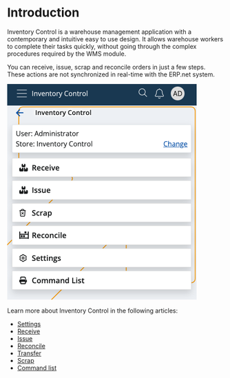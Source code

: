 # Introduction

Inventory Control is a warehouse management application with a contemporary and intuitive easy to use design. It allows warehouse workers to complete their tasks quickly, without going through the complex procedures required by the WMS module. 

You can receive, issue, scrap and reconcile orders in just a few steps. These actions are not synchronized in real-time with the ERP.net system.

![Inventory Control](pictures/inventory-control.png)

Learn more about Inventory Control in the following articles:

- [Settings](settings.md)
-	[Receive](receive.md)
-	[Issue](issue.md)
-	[Reconcile](reconcile.md)
-	[Transfer](transfer.md)
-	[Scrap](scrap.md)
-	[Command list](command-list.md)
